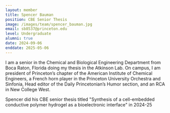 ```yaml
---
layout: member
title: Spencer Bauman
position: CBE Senior Thesis
image: /images/team/spencer_bauman.jpg
email: sb8537@princeton.edu
level: Undergraduate
alumni: true
date: 2024-09-06
enddate: 2025-05-06
---
```


I am a senior in the Chemical and Biological Engineering Department from Boca Raton, Florida doing my thesis in the Atkinson Lab. On campus, I am president of Princeton’s chapter of the American Institute of Chemical Engineers, a French horn player in the Princeton University Orchestra and Sinfonia, Head editor of the Daily Princetonian’s Humor section, and an RCA in New College West.

Spencer did his CBE senior thesis titled "Synthesis of a cell-embedded conductive polymer hydrogel as a bioelectronic interface" in 2024-25